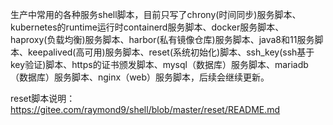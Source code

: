 生产中常用的各种服务shell脚本，目前只写了chrony(时间同步)服务脚本、kubernetes的runtime运行时containerd服务脚本、docker服务脚本、haproxy(负载均衡)服务脚本、harbor(私有镜像仓库)服务脚本、java8和11服务脚本、keepalived(高可用)服务脚本、reset(系统初始化)脚本、ssh_key(ssh基于key验证)脚本、https的证书颁发脚本、mysql（数据库）服务脚本、mariadb（数据库）服务脚本、nginx（web）服务脚本，后续会继续更新。

reset脚本说明：https://gitee.com/raymond9/shell/blob/master/reset/README.md
